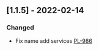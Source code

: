 
## [1.1.5] - 2022-02-14

### Changed  
- Fix name add services [PL-986](https://whirlpoolgtm.atlassian.net/jira/software/c/projects/PL/boards/339/backlog?view=detail&selectedIssue=PL-986&issueLimit=100&assignee=605b48852f7d900070994e15)
